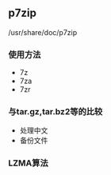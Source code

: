 ## p7zip
/usr/share/doc/p7zip
### 使用方法
- 7z
- 7za
- 7zr

### 与tar.gz,tar.bz2等的比较
- 处理中文
- 备份文件
### LZMA算法
